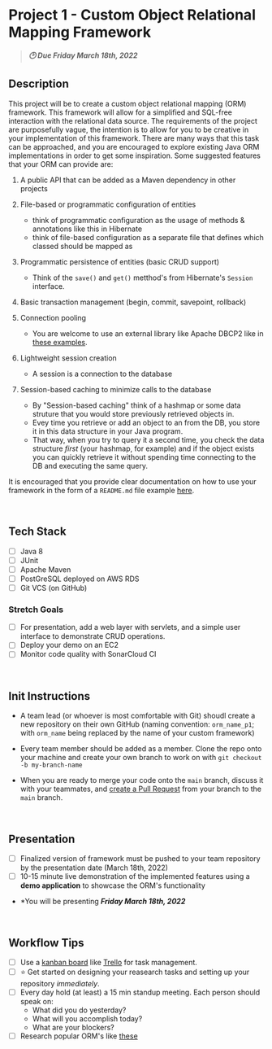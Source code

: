 # Project 1 - Custom Object Relational Mapping Framework
>***:clock2: Due Friday March 18th, 2022***

## Description

This project will be to create a custom object relational mapping (ORM) framework. This framework will allow for a simplified and SQL-free interaction with the relational data source. The requirements of the project are purposefully vague, the intention is to allow for you to be creative in your implementation of this framework. There are many ways that this task can be approached, and you are encouraged to explore existing Java ORM implementations in order to get some inspiration. Some suggested features that your ORM can provide are:

1. A public API that can be added as a Maven dependency in other projects

2. File-based or programmatic configuration of entities
     - think of programmatic configuration as the usage of methods & annotations like this in Hibernate
     - think of file-based configuration as a separate file that defines which classed should be mapped as 

3. Programmatic persistence of entities (basic CRUD support)
     - Think of the `save()` and `get()` metthod's from Hibernate's `Session` interface.

4. Basic transaction management (begin, commit, savepoint, rollback)

5. Connection pooling
    - You are welcome to use an external library like Apache DBCP2 like in [these examples](https://www.baeldung.com/java-connection-pooling).

6. Lightweight session creation
    - A session is a connection to the database

7. Session-based caching to minimize calls to the database
    - By "Session-based caching" think of a hashmap or some data struture that you would store previously retrieved objects in. 
    - Evey time you retrieve or add an object to an from the DB, you store it in this data structure in your Java program.
    - That way, when you try to query it a second time, you check the data structure *first* (your hashmap, for example) and if the object exists you can quickly retrieve it without spending time connecting to the DB and executing the same query.

It is encouraged that you provide clear documentation on how to use your framework in the form of a `README.md` file example [here](https://github.com/210823-Enterprise/demos/blob/main/4-servlets-devops/project-1/p1-sample-readme.md).

<br>

## Tech Stack
- [ ] Java 8
- [ ] JUnit
- [ ] Apache Maven
- [ ] PostGreSQL deployed on AWS RDS
- [ ] Git VCS (on GitHub)

### Stretch Goals
- [ ] For presentation, add a web layer with servlets, and a simple user interface to demonstrate CRUD operations.
- [ ] Deploy your demo on an EC2
- [ ] Monitor code quality with SonarCloud CI

<br>

## Init Instructions
- A team lead (or whoever is most comfortable with Git) shoudl create a new repository on their own GitHub (naming convention: `orm_name_p1`; with `orm_name` being replaced by the name of your custom framework)

- Every team member should be added as a member.  Clone the repo onto your machine and create your own branch to work on with `git checkout -b my-branch-name`

- When you are ready to merge your code onto the `main` branch, discuss it with your teammates, and [create a Pull Request](https://docs.github.com/en/pull-requests/collaborating-with-pull-requests/proposing-changes-to-your-work-with-pull-requests/creating-a-pull-request) from your branch to the `main` branch. 

<br>

## Presentation
- [ ] Finalized version of framework must be pushed to your team repository by the presentation date (March 18th, 2022)
- [ ] 10-15 minute live demonstration of the implemented features using a **demo application** to showcase the ORM's functionality
- *You will be presenting ***Friday March 18th, 2022***

<br>

## Workflow Tips
- [ ] Use a [kanban board](https://www.atlassian.com/agile/kanban/boards) like [Trello](https://trello.com/en-US) for task management.
- [ ] ⭐ Get started on designing your reasearch tasks and setting up your repository *immediately*.
- [ ] Every day hold (at least) a 15 min standup meeting.  Each person should speak on:
    - What did you do yesterday?
    - What will you accomplish today?
    - What are your blockers?
- [ ] Research popular ORM's like [these](https://en.wikipedia.org/wiki/List_of_object%E2%80%93relational_mapping_software)
